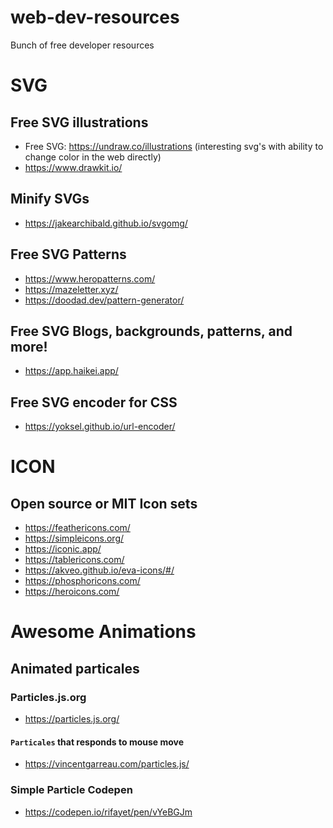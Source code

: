 # web-dev-resources
Bunch of free developer resources

# SVG

## Free SVG illustrations
- Free SVG: https://undraw.co/illustrations (interesting svg's with ability to change color in the web directly)
- https://www.drawkit.io/


## Minify SVGs
- https://jakearchibald.github.io/svgomg/

## Free SVG Patterns
- https://www.heropatterns.com/
- https://mazeletter.xyz/
- https://doodad.dev/pattern-generator/

## Free SVG Blogs, backgrounds, patterns, and more! 
- https://app.haikei.app/

## Free SVG encoder for CSS
- https://yoksel.github.io/url-encoder/


# ICON
## Open source or MIT Icon sets
- https://feathericons.com/
- https://simpleicons.org/
- https://iconic.app/
- https://tablericons.com/
- https://akveo.github.io/eva-icons/#/
- https://phosphoricons.com/
- https://heroicons.com/


# Awesome Animations
## Animated particales

### Particles.js.org
- https://particles.js.org/

#### `Particales` that responds to mouse move
- https://vincentgarreau.com/particles.js/

### Simple Particle Codepen
- https://codepen.io/rifayet/pen/vYeBGJm
